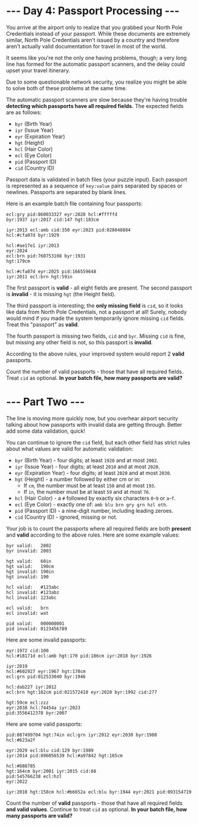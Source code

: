 # --- Day 4: Passport Processing ---

You arrive at the airport only to realize that you grabbed your North Pole Credentials instead of your passport. While these documents are extremely similar, North Pole Credentials aren't issued by a country and therefore aren't actually valid documentation for travel in most of the world.

It seems like you're not the only one having problems, though; a very long line has formed for the automatic passport scanners, and the delay could upset your travel itinerary.

Due to some questionable network security, you realize you might be able to solve both of these problems at the same time.

The automatic passport scanners are slow because they're having trouble **detecting which passports have all required fields.** The expected fields are as follows:

- `byr` (Birth Year)
- `iyr` (Issue Year)
- `eyr` (Expiration Year)
- `hgt` (Height)
- `hcl` (Hair Color)
- `ecl` (Eye Color)
- `pid` (Passport ID)
- `cid` (Country ID)

Passport data is validated in batch files (your puzzle input). Each passport is represented as a sequence of `key:value` pairs separated by spaces or newlines. Passports are separated by blank lines.

Here is an example batch file containing four passports:

```
ecl:gry pid:860033327 eyr:2020 hcl:#fffffd
byr:1937 iyr:2017 cid:147 hgt:183cm

iyr:2013 ecl:amb cid:350 eyr:2023 pid:028048884
hcl:#cfa07d byr:1929

hcl:#ae17e1 iyr:2013
eyr:2024
ecl:brn pid:760753108 byr:1931
hgt:179cm

hcl:#cfa07d eyr:2025 pid:166559648
iyr:2011 ecl:brn hgt:59in
```

The first passport is **valid** - all eight fields are present. The second passport is **invalid** - it is missing `hgt` (the Height field).

The third passport is interesting; the **only missing field** is `cid`, so it looks like data from North Pole Credentials, not a passport at all! Surely, nobody would mind if you made the system temporarily ignore missing `cid` fields. Treat this "passport" as **valid**.

The fourth passport is missing two fields, `cid` and `byr`. Missing `cid` is fine, but missing any other field is not, so this passport is **invalid**.

According to the above rules, your improved system would report 2 **valid** passports.

Count the number of valid passports - those that have all required fields. Treat `cid` as optional. **In your batch file, how many passports are valid?**

# --- Part Two ---

The line is moving more quickly now, but you overhear airport security talking about how passports with invalid data are getting through. Better add some data validation, quick!

You can continue to ignore the `cid` field, but each other field has strict rules about what values are valid for automatic validation:

- `byr` (Birth Year) - four digits; at least `1920` and at most `2002`.
- `iyr` (Issue Year) - four digits; at least `2010` and at most `2020`.
- `eyr` (Expiration Year) - four digits; at least `2020` and at most `2030`.
- `hgt` (Height) - a number followed by either cm or in:
  - If `cm`, the number must be at least `150` and at most `193`.
  - If `in`, the number must be at least `59` and at most `76`.
- `hcl` (Hair Color) - a `#` followed by exactly six characters `0`-`9` or `a`-`f`.
- `ecl` (Eye Color) - exactly one of: `amb blu brn gry grn hzl oth`.
- `pid` (Passport ID) - a nine-digit number, including leading zeroes.
- `cid` (Country ID) - ignored, missing or not.

Your job is to count the passports where all required fields are both **present** and **valid** according to the above rules. Here are some example values:

```
byr valid:   2002
byr invalid: 2003

hgt valid:   60in
hgt valid:   190cm
hgt invalid: 190in
hgt invalid: 190

hcl valid:   #123abc
hcl invalid: #123abz
hcl invalid: 123abc

ecl valid:   brn
ecl invalid: wat

pid valid:   000000001
pid invalid: 0123456789
```

Here are some invalid passports:

```
eyr:1972 cid:100
hcl:#18171d ecl:amb hgt:170 pid:186cm iyr:2018 byr:1926

iyr:2019
hcl:#602927 eyr:1967 hgt:170cm
ecl:grn pid:012533040 byr:1946

hcl:dab227 iyr:2012
ecl:brn hgt:182cm pid:021572410 eyr:2020 byr:1992 cid:277

hgt:59cm ecl:zzz
eyr:2038 hcl:74454a iyr:2023
pid:3556412378 byr:2007
```

Here are some valid passports:

```
pid:087499704 hgt:74in ecl:grn iyr:2012 eyr:2030 byr:1980
hcl:#623a2f

eyr:2029 ecl:blu cid:129 byr:1989
iyr:2014 pid:896056539 hcl:#a97842 hgt:165cm

hcl:#888785
hgt:164cm byr:2001 iyr:2015 cid:88
pid:545766238 ecl:hzl
eyr:2022

iyr:2010 hgt:158cm hcl:#b6652a ecl:blu byr:1944 eyr:2021 pid:093154719
```

Count the number of **valid** passports - those that have all required fields **and valid values**. Continue to treat `cid` as optional. **In your batch file, how many passports are valid?**
